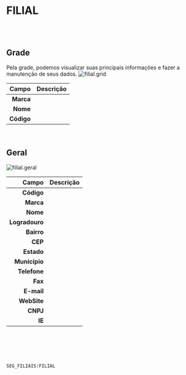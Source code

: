 # FILIAL
<br>
<br>

## Grade
Pela grade, podemos visualizar suas principais informações e fazer a manutenção de seus dados.
![filial.grid](https://raw.githubusercontent.com/netforcews/docs-erp/master/geral/imagens/filial.grid.png)

Campo | Descrição
--:|---
**Marca** | 
**Nome** | 
**Código** | 
<br>

## Geral
![filial.geral](https://raw.githubusercontent.com/netforcews/docs-erp/master/geral/imagens/filial.geral.png)

Campo | Descrição
--:|---
**Código** | 
**Marca** | 
**Nome** | 
**Logradouro** | 
**Bairro** | 
**CEP** | 
**Estado** | 
**Município** | 
**Telefone** | 
**Fax** | 
**E-mail** | 
**WebSite** | 
**CNPJ** | 
**IE** | 
<br>
<br>
<br>
<br>

```SEG_FILIAIS:FILIAL```
